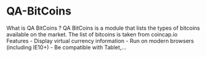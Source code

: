 # QA-BitCoins
What is QA BitCoins ? QA BitCoins is a module that lists the types of bitcoins available on the market. The list of bitcoins is taken from coincap.io   Features - Display virtual currency information - Run on modern browsers (including IE10+) - Be compatible with Tablet,...
